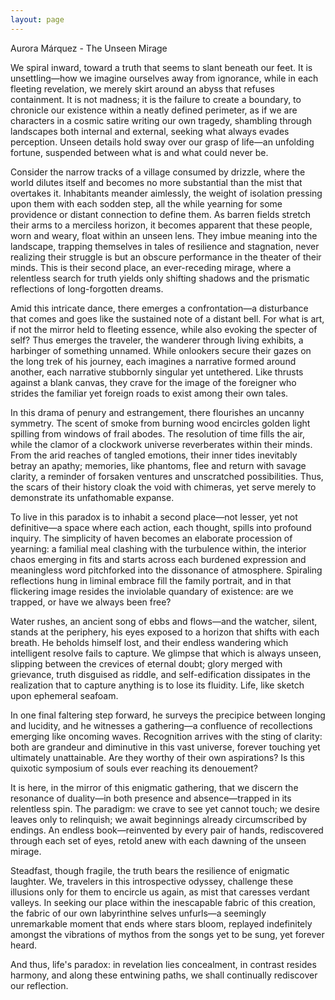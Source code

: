 ```yaml
---
layout: page
---
```

Aurora Márquez - The Unseen Mirage

We spiral inward, toward a truth that seems to slant beneath our feet. It is unsettling—how we imagine ourselves away from ignorance, while in each fleeting revelation, we merely skirt around an abyss that refuses containment. It is not madness; it is the failure to create a boundary, to chronicle our existence within a neatly defined perimeter, as if we are characters in a cosmic satire writing our own tragedy, shambling through landscapes both internal and external, seeking what always evades perception. Unseen details hold sway over our grasp of life—an unfolding fortune, suspended between what is and what could never be.

Consider the narrow tracks of a village consumed by drizzle, where the world dilutes itself and becomes no more substantial than the mist that overtakes it. Inhabitants meander aimlessly, the weight of isolation pressing upon them with each sodden step, all the while yearning for some providence or distant connection to define them. As barren fields stretch their arms to a merciless horizon, it becomes apparent that these people, worn and weary, float within an unseen lens. They imbue meaning into the landscape, trapping themselves in tales of resilience and stagnation, never realizing their struggle is but an obscure performance in the theater of their minds. This is their second place, an ever-receding mirage, where a relentless search for truth yields only shifting shadows and the prismatic reflections of long-forgotten dreams.

Amid this intricate dance, there emerges a confrontation—a disturbance that comes and goes like the sustained note of a distant bell. For what is art, if not the mirror held to fleeting essence, while also evoking the specter of self? Thus emerges the traveler, the wanderer through living exhibits, a harbinger of something unnamed. While onlookers secure their gazes on the long trek of his journey, each imagines a narrative formed around another, each narrative stubbornly singular yet untethered. Like thrusts against a blank canvas, they crave for the image of the foreigner who strides the familiar yet foreign roads to exist among their own tales.

In this drama of penury and estrangement, there flourishes an uncanny symmetry. The scent of smoke from burning wood encircles golden light spilling from windows of frail abodes. The resolution of time fills the air, while the clamor of a clockwork universe reverberates within their minds. From the arid reaches of tangled emotions, their inner tides inevitably betray an apathy; memories, like phantoms, flee and return with savage clarity, a reminder of forsaken ventures and unscratched possibilities. Thus, the scars of their history cloak the void with chimeras, yet serve merely to demonstrate its unfathomable expanse.

To live in this paradox is to inhabit a second place—not lesser, yet not definitive—a space where each action, each thought, spills into profound inquiry. The simplicity of haven becomes an elaborate procession of yearning: a familial meal clashing with the turbulence within, the interior chaos emerging in fits and starts across each burdened expression and meaningless word pitchforked into the dissonance of atmosphere. Spiraling reflections hung in liminal embrace fill the family portrait, and in that flickering image resides the inviolable quandary of existence: are we trapped, or have we always been free?

Water rushes, an ancient song of ebbs and flows—and the watcher, silent, stands at the periphery, his eyes exposed to a horizon that shifts with each breath. He beholds himself lost, and their endless wandering which intelligent resolve fails to capture. We glimpse that which is always unseen, slipping between the crevices of eternal doubt; glory merged with grievance, truth disguised as riddle, and self-edification dissipates in the realization that to capture anything is to lose its fluidity. Life, like sketch upon ephemeral seafoam.

In one final faltering step forward, he surveys the precipice between longing and lucidity, and he witnesses a gathering—a confluence of recollections emerging like oncoming waves. Recognition arrives with the sting of clarity: both are grandeur and diminutive in this vast universe, forever touching yet ultimately unattainable. Are they worthy of their own aspirations? Is this quixotic symposium of souls ever reaching its denouement?

It is here, in the mirror of this enigmatic gathering, that we discern the resonance of duality—in both presence and absence—trapped in its relentless spin. The paradigm: we crave to see yet cannot touch; we desire leaves only to relinquish; we await beginnings already circumscribed by endings. An endless book—reinvented by every pair of hands, rediscovered through each set of eyes, retold anew with each dawning of the unseen mirage.

Steadfast, though fragile, the truth bears the resilience of enigmatic laughter. We, travelers in this introspective odyssey, challenge these illusions only for them to encircle us again, as mist that caresses verdant valleys. In seeking our place within the inescapable fabric of this creation, the fabric of our own labyrinthine selves unfurls—a seemingly unremarkable moment that ends where stars bloom, replayed indefinitely amongst the vibrations of mythos from the songs yet to be sung, yet forever heard.

And thus, life's paradox: in revelation lies concealment, in contrast resides harmony, and along these entwining paths, we shall continually rediscover our reflection.